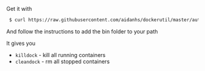 Get it with

```sh
 $ curl https://raw.githubusercontent.com/aidanhs/dockerutil/master/auto.sh | sh
```

And follow the instructions to add the bin folder to your path

It gives you
 - `killdock` - kill all running containers
 - `cleandock` - rm all stopped containers
